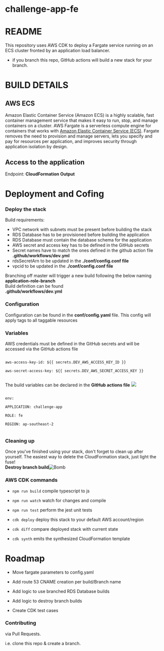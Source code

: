 
  
# challenge-app-fe 
  
# README  
  
This repository uses AWS CDK to deploy a Fargate service running on an ECS cluster fronted by an application load balancer.
 * if you branch this repo, GitHub actions will build a new stack for your branch.  
  
# BUILD DETAILS  
  
## AWS ECS
  
Amazon Elastic Container Service (Amazon ECS) is a highly scalable, fast container management service that makes it easy to run, stop, and manage containers on a cluster. AWS Fargate is a serverless compute engine for containers that works with [Amazon Elastic Container Service (ECS)](https://aws.amazon.com/ecs/). 
Fargate removes the need to provision and manage servers, lets you specify and pay for resources per application, and improves security through application isolation by design.
 
  

## Access to the application
  
Endpoint: **CloudFormation Output**  
  
  
# Deployment  and Cofing
  
  
### Deploy the stack
  
Build requirements:
 * VPC network with subnets must be present before building the stack
 * RDS Database has to be provisioned before building the application
 * RDS Database must contain the database schema for the application
 * AWS secret and access key has to be defined in the GitHub secrets
 * Secret names have to match the ones defined  in the github action file **.github/workflows/dev.yml**
 * rdsSecretArn to be updated in the **./conf/config.conf file** 
 * vpcid to be updated in the **./conf/config.conf file** 

Branching off master will trigger a new build following the below naming  
**application-role-branch**  
Build definition can be found  
**.github/workflows/dev.yml**  

### Configuration  
  
Configuration can be found in the **conf/config.yaml** file. This config will apply tags to all taggable resources 
  
### Variables  
  
AWS credentials must be defined in the GitHub secrets and will be accessed via the GitHub actions file  
```  
  
aws-access-key-id: ${{ secrets.DEV_AWS_ACCESS_KEY_ID }}  
  
aws-secret-access-key: ${{ secrets.DEV_AWS_SECRET_ACCESS_KEY }}  
  
```  
  
The build variables can be declared in the **GitHub actions file** <img src="https://img.icons8.com/fluent/48/000000/github.png"/>  
  
  
```  
  
env:  
  
APPLICATION: challenge-app  
  
ROLE: fe  
  
REGION: ap-southeast-2  
  
```  
  
### Cleaning up  
  
Once you've finished using your stack, don't forget to clean up after yourself. The easiest way to delete the CloudFormation stack, just light the fuse!  
**Destroy branch build**![Bomb](https://img.icons8.com/emoji/48/000000/bomb-emoji.png)  

### AWS CDK commands  
  
* `npm run build` compile typescript to js  
  
* `npm run watch` watch for changes and compile  
  
* `npm run test` perform the jest unit tests  
  
* `cdk deploy` deploy this stack to your default AWS account/region  
  
* `cdk diff` compare deployed stack with current state  
  
* `cdk synth` emits the synthesized CloudFormation template
  
# Roadmap  
  
* Move fargate parameters to config.yaml
  
* Add route 53 CNAME creation per build/Branch name  
  
* Add logic to use branched RDS Database builds
  
* Add logic to destroy branch builds  

* Create CDK test cases 
  
  
### Contributing  
  
via Pull Requests.  
  
i.e. clone this repo & create a branch. 
